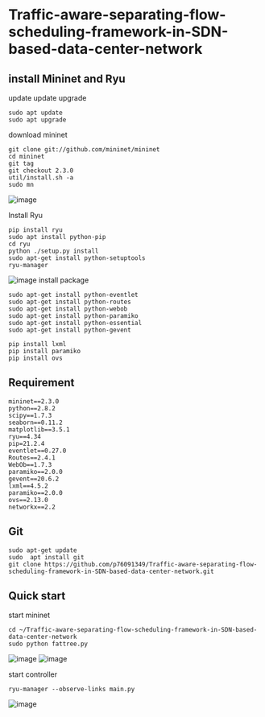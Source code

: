 # Traffic-aware-separating-flow-scheduling-framework-in-SDN-based-data-center-network
## install Mininet and Ryu
update update upgrade
```
sudo apt update
sudo apt upgrade
```
download mininet
```
git clone git://github.com/mininet/mininet
cd mininet
git tag
git checkout 2.3.0
util/install.sh -a
sudo mn
```
![image](https://user-images.githubusercontent.com/97156698/187158696-1ec8159c-3e76-40f3-90a7-ab214cfdcafa.png)

Install Ryu
```
pip install ryu
sudo apt install python-pip
cd ryu
python ./setup.py install
sudo apt-get install python-setuptools
ryu-manager
```
![image](https://user-images.githubusercontent.com/97156698/187159396-dbb4001f-3436-4dd5-a6b5-8078143ab000.png)
install package
```
sudo apt-get install python-eventlet
sudo apt-get install python-routes
sudo apt-get install python-webob
sudo apt-get install python-paramiko
sudo apt-get install python-essential
sudo apt-get install python-gevent

pip install lxml
pip install paramiko
pip install ovs
```

## Requirement
```
mininet==2.3.0
python==2.8.2
scipy==1.7.3
seaborn==0.11.2
matplotlib==3.5.1
ryu==4.34
pip=21.2.4
eventlet==0.27.0
Routes==2.4.1
WebOb==1.7.3
paramiko==2.0.0
gevent==20.6.2
lxml==4.5.2
paramiko==2.0.0
ovs==2.13.0
networkx==2.2
```
## Git
```
sudo apt-get update
sudo  apt install git
git clone https://github.com/p76091349/Traffic-aware-separating-flow-scheduling-framework-in-SDN-based-data-center-network.git
```

## Quick start
start mininet
```
cd ~/Traffic-aware-separating-flow-scheduling-framework-in-SDN-based-data-center-network
sudo python fattree.py
```
![image](https://user-images.githubusercontent.com/97156698/187156705-0cf82b50-8fe7-4be6-a3c9-0af676bf4389.png)
![image](https://user-images.githubusercontent.com/97156698/187156788-7b25ba17-00b6-44c0-9caf-4e6f1dea25e2.png)


start controller
```
ryu-manager --observe-links main.py
```
![image](https://user-images.githubusercontent.com/97156698/187157251-483f146d-ec5d-4ef4-9172-ff2eaa2f91ed.png)

